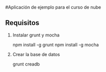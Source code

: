 #Aplicación de ejemplo para el curso de nube

## Requisitos

1. Instalar grunt y mocha

	npm install -g grunt
	npm install -g mocha

2. Crear la base de datos

	grunt creadb

